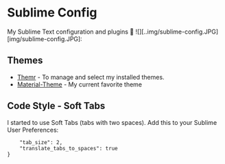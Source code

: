 # Sublime Config
My Sublime Text configuration and plugins :green_heart:
![][..img/sublime-config.JPG]
[img/sublime-config.JPG]:

## Themes ##

* [Themr](https://packagecontrol.io/packages/Themr) - To manage and select my installed themes.
* [Material-Theme](https://packagecontrol.io/packages/Material%20Theme) - My current favorite theme

## Code Style - Soft Tabs ##

I started to use Soft Tabs (tabs with two spaces). Add this to your Sublime User Preferences:

``` 
    "tab_size": 2,
    "translate_tabs_to_spaces": true
}
```



